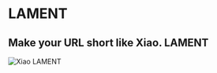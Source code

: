 # LAMENT
## Make your URL short like Xiao. **LAMENT**

![Xiao LAMENT](https://i.redd.it/ikqwkl3e3ta81.jpg)
